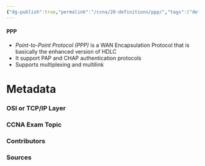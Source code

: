 ```yaml
---
{"dg-publish":true,"permalink":"/ccna/20-definitions/ppp/","tags":["defs_ccna"],"created":"2023-11-05T10:55:11.000-08:00","updated":"2023-11-07T11:08:37.000-08:00"}
---
```


#### PPP
- *Point-to-Point Protocol (PPP)* is a WAN Encapsulation Protocol that is basically the enhanced version of HDLC
- It support PAP and CHAP authentication protocols
- Supports multiplexing and multilink


# Metadata
### OSI or TCP/IP Layer

### CCNA Exam Topic

### Contributors

### Sources
